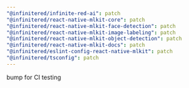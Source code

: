 ```yaml
---
"@infinitered/infinite-red-ai": patch
"@infinitered/react-native-mlkit-core": patch
"@infinitered/react-native-mlkit-face-detection": patch
"@infinitered/react-native-mlkit-image-labeling": patch
"@infinitered/react-native-mlkit-object-detection": patch
"@infinitered/react-native-mlkit-docs": patch
"@infinitered/eslint-config-react-native-mlkit": patch
"@infinitered/tsconfig": patch
---
```


bump for CI testing
